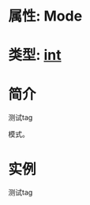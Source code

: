 # 属性: Mode
# 类型: [int](../../int.md)
# 简介
测试tag
<!-- START ShortDesc -->
模式。
<!-- END ShortDesc -->


<!-- START Desc -->

<!-- END Desc -->

# 实例
<!-- START SAMPLE -->
测试tag
<!-- END SAMPLE -->

		 